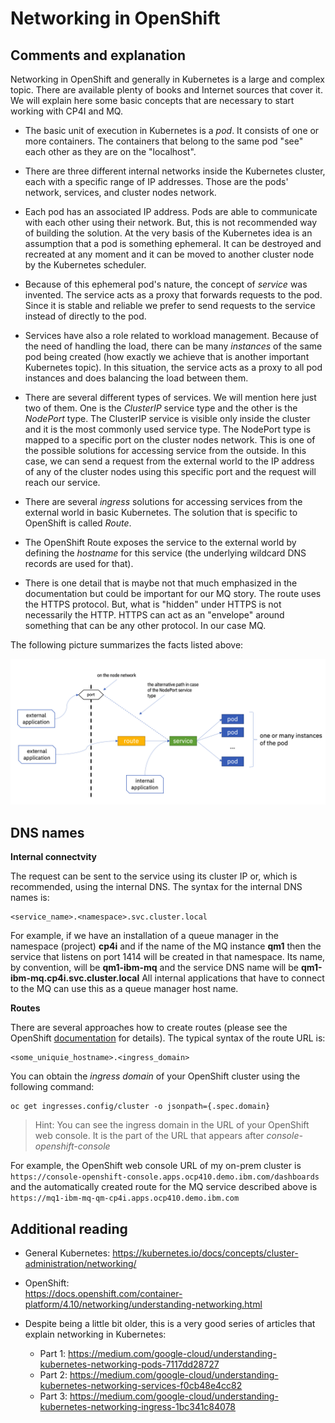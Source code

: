 
# Networking in OpenShift


## Comments and explanation

Networking in OpenShift and generally in Kubernetes is a large and complex topic. There are available plenty of books and Internet sources that cover it. We will explain here some basic concepts that are necessary to start working with CP4I and MQ. 

- The basic unit of execution in Kubernetes is a *pod*. It consists of one or more containers. The containers that belong to the same pod "see" each other as they are on the "localhost".

- There are three different internal networks inside the Kubernetes cluster, each with a specific range of IP addresses. Those are the pods' network, services, and cluster nodes network. 

- Each pod has an associated IP address. Pods are able to communicate with each other using their network. But, this is not recommended way of building the solution. At the very basis of the Kubernetes idea is an assumption that a pod is something ephemeral. It can be destroyed and recreated at any moment and it can be moved to another cluster node by the Kubernetes scheduler.

- Because of this ephemeral pod's nature, the concept of *service* was invented. The service acts as a proxy that forwards requests to the pod. Since it is stable and reliable we prefer to send requests to the service instead of directly to the pod. 

- Services have also a role related to workload management. Because of the need of handling the load, there can be many *instances* of the same pod being created (how exactly we achieve that is another important Kubernetes topic). In this situation, the service acts as a proxy to all pod instances and does balancing the load between them.

- There are several different types of services. We will mention here just two of them. One is the *ClusterIP* service type and the other is the *NodePort* type.  The ClusterIP service is visible only inside the cluster and it is the most commonly used service type. The NodePort type is mapped to a specific port on the cluster nodes network. This is one of the possible solutions for accessing service from the outside. In this case, we can send a request from the external world to the IP address of any of the cluster nodes using this specific port and the request will reach our service. 

- There are several *ingress* solutions for accessing services from the external world in basic Kubernetes. The solution that is specific to OpenShift is called *Route*. 

- The OpenShift Route exposes the service to the external world by defining the *hostname* for this service (the underlying wildcard DNS records are used for that).

- There is one detail that is maybe not that much emphasized in the documentation but could be important for our MQ story. The route uses the HTTPS protocol. But, what is "hidden" under HTTPS is not necessarily the HTTP. HTTPS can act as an "envelope" around something that can be any other protocol. In our case MQ.

The following picture summarizes the facts listed above:

<img width="850" src="images/Snip20221025_9.png">


## DNS names

**Internal connectvity**

The request can be sent to the service using its cluster IP or, which is recommended, using the internal DNS. The syntax for the internal DNS names is:
```
<service_name>.<namespace>.svc.cluster.local
```
For example, if we have an installation of a queue manager in the namespace (project) **cp4i** and if the name of the MQ instance **qm1** then the service that listens on port 1414 will be created in that namespace. Its name, by convention, will be **qm1-ibm-mq** and the service DNS name will be **qm1-ibm-mq.cp4i.svc.cluster.local** All internal applications that have to connect to the MQ can use this as a queue manager host name.


**Routes**

There are several approaches how to create routes (please see the OpenShift [documentation](https://docs.openshift.com/container-platform/4.10/networking/routes/route-configuration.html) for details). The typical syntax of the route URL is:
```
<some_uniquie_hostname>.<ingress_domain>
```
You can obtain the *ingress domain* of your OpenShift cluster using the following command:
```
oc get ingresses.config/cluster -o jsonpath={.spec.domain}
```

>Hint: You can see the ingress domain in the URL of your OpenShift web console. It is the part of the URL that appears after *console-openshift-console*

For example, the OpenShift web console URL of my on-prem cluster is `https://console-openshift-console.apps.ocp410.demo.ibm.com/dashboards` and the automatically created route for the MQ service described above is `https://mq1-ibm-mq-qm-cp4i.apps.ocp410.demo.ibm.com`
 

## Additional reading

- General Kubernetes:
  https://kubernetes.io/docs/concepts/cluster-administration/networking/

- OpenShift:  
  https://docs.openshift.com/container-platform/4.10/networking/understanding-networking.html

- Despite being a little bit older, this is a very good series of articles that explain networking in Kubernetes:
  - Part 1: https://medium.com/google-cloud/understanding-kubernetes-networking-pods-7117dd28727
  - Part 2: https://medium.com/google-cloud/understanding-kubernetes-networking-services-f0cb48e4cc82
  - Part 3: https://medium.com/google-cloud/understanding-kubernetes-networking-ingress-1bc341c84078
